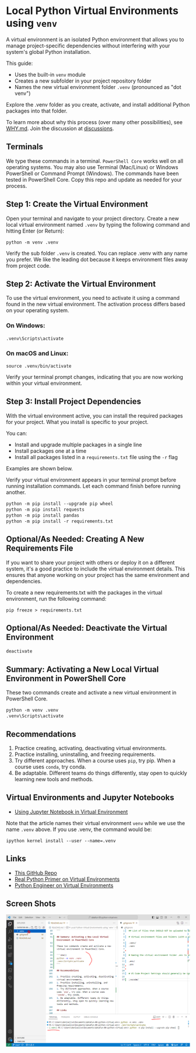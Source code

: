 # Local Python Virtual Environments using `venv`

A virtual environment is an isolated Python environment that allows you to manage project-specific dependencies without interfering with your system's global Python installation. 

This guide:

- Uses the built-in `venv` module
- Creates a new subfolder in your project repository folder
- Names the new virtual environment folder `.venv` (pronounced as "dot venv")

Explore the .venv folder as you create, activate, and install additional Python packages into that folder. 

To learn more about why this process (over many other possibilities), see [WHY.md](./WHY.md). Join the discussion at [discussions](https://github.com/denisecase/datafun-00-python-virtual-env/discussions).

## Terminals

We type these commands in a terminal. `PowerShell Core` works well on all operating systems. 
You may also use Terminal (Mac/Linux) or Windows PowerShell or Command Prompt (Windows). 
The commands have been tested in PowerShell Core. Copy this repo and update as needed for your process. 

## Step 1: Create the Virtual Environment

Open your terminal and navigate to your project directory. Create a new local virtual environment named `.venv` by typing the following command and hitting Enter (or Return):

```shell
python -m venv .venv
```

Verify the sub folder `.venv` is created. You can replace .venv with any name you prefer. 
We like the leading dot because it keeps environment files away from project code. 

## Step 2: Activate the Virtual Environment

To use the virtual environment, you need to activate it using a command found in the new virtual environment. 
The activation process differs based on your operating system.

### On Windows:

```shell
.venv\Scripts\activate
```

### On macOS and Linux:

```shell
source .venv/bin/activate
```

Verify your terminal prompt changes, indicating that you are now working within your virtual environment.

## Step 3: Install Project Dependencies

With the virtual environment active, you can install the required packages for your project. 
What you install is specific to your project. 

You can:

- Install and upgrade multiple packages in a single line
- Install packages one at a time
- Install all packages listed in a `requirements.txt` file using the `-r` flag

Examples are shown below. 

Verify your virtual environment appears in your terminal prompt before running installation commands. 
Let each command finish before running another. 

```shell
python -m pip install --upgrade pip wheel
python -m pip install requests
python -m pip install pandas
python -m pip install -r requirements.txt
```

## Optional/As Needed: Creating A New Requirements File

If you want to share your project with others or deploy it on a different system, 
it's a good practice to include the virtual environment details. 
This ensures that anyone working on your project has the same environment and dependencies.

To create a new requirements.txt with the packages in the virtual environment, run the following command:

```shell
pip freeze > requirements.txt
```

## Optional/As Needed: Deactivate the Virtual Environment

```shell
deactivate
```

## Summary: Activating a New Local Virtual Environment in PowerShell Core

These two commands create and activate a new virtual environment in PowerShell Core.

```shell
python -m venv .venv
.venv\Scripts\activate
```

## Recommendations

1. Practice creating, activating, deactivating virtual environments.
1. Practice installing, uninstalling, and freezing requirements.
1. Try different approaches. When a course uses `pip`, try pip. When a course uses `conda`, try conda.
1. Be adaptable. Different teams do things differently, stay open to quickly learning new tools and methods.

## Virtual Environments and Jupyter Notebooks

- [Using Jupyter Notebook in Virtual Environment](https://www.geeksforgeeks.org/using-jupyter-notebook-in-virtual-environment/)

Note that the article names their virtual environment `venv` while we use the name `.venv` above. If you use .venv, the command would be:

```shell
ipython kernel install --user --name=.venv
```

## Links

- [This GitHub Repo](https://github.com/denisecase/datafun-00-python-virtual-env/)
- [Real Python Primer on Virtual Environments](https://realpython.com/python-virtual-environments-a-primer/)
- [Python Engineer on Virtual Environments](https://www.python-engineer.com/posts/virtual-environments-python/)


## Screen Shots

![Screenshot: Creating a Virtual Environment](./images/01-create-venv.png)
